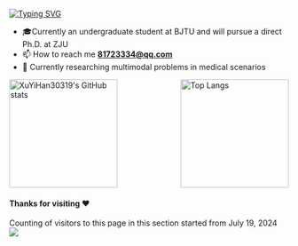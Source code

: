 [![Typing SVG](https://readme-typing-svg.herokuapp.com?font=JetBrains+Mono&pause=1000&width=435&lines=Hi+there%2C+I+am+F1yingWhite)](https://git.io/typing-svg)

- :mortar_board:Currently an undergraduate student at BJTU and will pursue a direct Ph.D. at ZJU
- 📫 How to reach me **81723334@qq.com**
- 📸 Currently researching multimodal problems in medical scenarios

<div style="display: flex; justify-content: space-between; align-items: flex-start;">
    <img src="https://github-readme-stats.vercel.app/api?username=F1yingWhite&show_icons=true&theme=transparent" alt="XuYiHan30319's GitHub stats" style="height: 195px;">
    <img src="https://github-readme-stats.vercel.app/api/top-langs/?username=F1yingWhite&layout=compact&theme=transparent" alt="Top Langs" style="height: 195px;">
</div>


#### Thanks for visiting :heart:
Counting of visitors to this page in this section started from July 19, 2024
</br>
![](https://count.getloli.com/get/@F1yingWhite.github.readme?theme=booru-yuyuyui)
</br>
